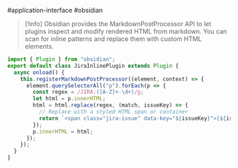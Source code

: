 #application-interface #obsidian 

> [!info] Obsidian provides the MarkdownPostProcessor API to let plugins inspect and modify rendered HTML from markdown. You can scan for inline patterns and replace them with custom HTML elements.

```ts
import { Plugin } from "obsidian";
export default class JiraInlinePlugin extends Plugin {
  async onload() {
    this.registerMarkdownPostProcessor((element, context) => {
      element.querySelectorAll("p").forEach(p => {
        const regex = /JIRA:([A-Z]+-\d+)/g;
        let html = p.innerHTML;
        html = html.replace(regex, (match, issueKey) => {
          // Replace with a styled HTML span or container
          return `<span class="jira-issue" data-key="${issueKey}">[${issueKey}] Loading...</span>`;
        });
        p.innerHTML = html;
      });
    });
  }
}
```